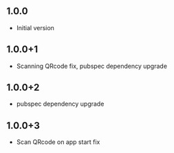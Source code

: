 ## 1.0.0
- Initial version

## 1.0.0+1
- Scanning QRcode fix, pubspec dependency upgrade

## 1.0.0+2
- pubspec dependency upgrade

## 1.0.0+3
- Scan QRcode on app start fix

